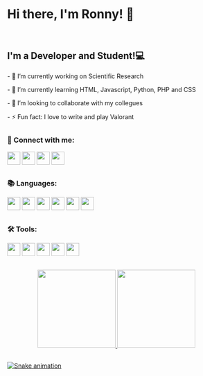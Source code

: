 <h1>Hi there, I'm Ronny! 👋</h1>
<div>
  <br />
  <h2>I'm a Developer and Student!💻</h2>
  <p>- 🔭 I’m currently working on Scientific Research</p>
  <p>- 🌱 I’m currently learning HTML, Javascript, Python, PHP and CSS</p>
  <p>- 👯 I’m looking to collaborate with my collegues</p>
  <p>- ⚡ Fun fact: I love to write and play Valorant</p>
</div>

##

<div style="display: inline_block">
  <p>
    <strong><h3>📱 Connect with me:</h3></strong>
  </p>
  <a href="mailto: ronnylrsd@gmail.com" target="_blank">
    <img
      height="30"
      src="https://img.shields.io/badge/Gmail-D14836?style=for-the-badge&logo=gmail&logoColor=white"
  /></a>
  <a href="https://www.instagram.com/ronny.ribeiro1604/" target="_blank">
    <img
      height="30"
      src="https://img.shields.io/badge/Instagram-E4405F?style=for-the-badge&logo=instagram&logoColor=white"
  /></a>
  <a href="https://www.linkedin.com/in/ronny-lima-ribeiro-da-silva/" target="_blank">
    <img
      height="30"
      src="https://img.shields.io/badge/LinkedIn-0077B5?style=for-the-badge&logo=linkedin&logoColor=white"
  /></a>
  <a href="https://twitter.com/ronnylrsd" target="_blank">
    <img
      height="30"
      src="https://img.shields.io/badge/Twitter-1DA1F2?style=for-the-badge&logo=twitter&logoColor=white"
  /></a>
</div>

##

<div style="display: inline_block">
  <p>
    <strong><h3>📚 Languages:</h3></strong>
  </p>
  <img
    height="30em"
    src="https://img.shields.io/badge/CSS3-1572B6?style=for-the-badge&logo=css3&logoColor=white"
  />
  <img
    height="30em"
    src="https://img.shields.io/badge/HTML5-E34F26?style=for-the-badge&logo=html5&logoColor=white"
  />
  <img
    height="30em"
    src="https://img.shields.io/badge/Java-ED8B00?style=for-the-badge&logo=java&logoColor=white"
  />
  <img 
    height="30rem"
    src="https://img.shields.io/badge/JavaScript-323330?style=for-the-badge&logo=javascript&logoColor=F7DF1E"
  />
  <img
    height="30rem"
    src="https://img.shields.io/badge/Python-FFD43B?style=for-the-badge&logo=python&logoColor=darkgreen"
  />
  <img
    height="30rem"
    src="https://img.shields.io/badge/PHP-777BB4?style=for-the-badge&logo=php&logoColor=white"
  />
</div>

##

<div style="display: inline_block">
  <p>
    <strong><h3>🛠️ Tools:</h3></strong>
  </p>
  <img
    height="30em"
    src="https://img.shields.io/badge/Amazon_AWS-232F3E?style=for-the-badge&logo=amazon-aws&logoColor=white"
  />
  <img
    height="30em"
    src="https://img.shields.io/badge/Arduino_IDE-00979D?style=for-the-badge&logo=arduino&logoColor=white"
  />
  <img
    height="30em"
    src="https://img.shields.io/badge/Visual_Studio_Code-0078D4?style=for-the-badge&logo=visual%20studio%20code&logoColor=white"
  />
  <img
    height="30em"
    src="https://img.shields.io/badge/Windows-0078D6?style=for-the-badge&logo=windows&logoColor=white"
  />
  <img
    height="30em"
    src="https://img.shields.io/badge/Android-3DDC84?style=for-the-badge&logo=android&logoColor=white"
  />
</div>

##

<div align="center">
  <a href="https://github.com/ronnylrsd">
  <img height="180em" src="https://github-readme-stats.vercel.app/api?username=ronnylrsd&show_icons=true&theme=radical&include_all_commits=true&count_private=true"/>
  <img height="180em" src="https://github-readme-stats.vercel.app/api/top-langs/?username=ronnylrsd&layout=compact&langs_count=7&theme=radical"/>
</div>
  
##
  
  ![Snake animation](https://github.com/ronnylrsd/ronnylrsd/blob/output/github-contribution-grid-snake.svg)
